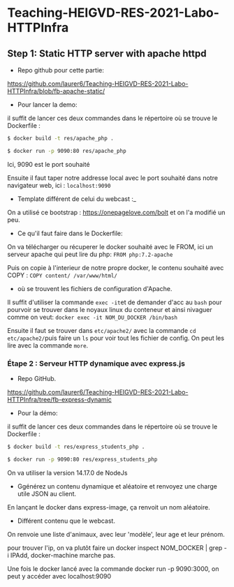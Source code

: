 # Teaching-HEIGVD-RES-2021-Labo-HTTPInfra

## Step 1: Static HTTP server with apache httpd

* Repo github pour cette partie:

https://github.com/laurer6/Teaching-HEIGVD-RES-2021-Labo-HTTPInfra/blob/fb-apache-static/

* Pour lancer la demo:

il suffit de lancer ces deux commandes dans le répertoire où se trouve le Dockerfile : 

```bash
$ docker build -t res/apache_php .
```

```bash
$ docker run -p 9090:80 res/apache_php  
```
Ici, 9090 est le port souhaité


Ensuite il faut taper notre addresse local avec le port souhaité dans notre navigateur web, ici : `localhost:9090`

* Template différent de celui du webcast :_
 
On a utilisé ce bootstrap : https://onepagelove.com/bolt et on l'a modifié un peu.

* Ce qu'il faut faire dans le Dockerfile: 

On va télécharger ou récuperer le docker souhaité avec le FROM, ici un serveur apache qui peut lire du php: 
`FROM php:7.2-apache`

Puis on copie à l'interieur de notre propre docker, le contenu souhaité avec COPY : 
`COPY content/ /var/www/html/`

* où se trouvent les fichiers de configuration d'Apache.

Il suffit d'utiliser la commande `exec -it`et de demander d'acc au `bash` pour pourvoir se trouver dans le noyaux linux du conteneur et ainsi nivaguer comme on veut: `docker exec -it NOM_DU_DOCKER /bin/bash`

Ensuite il faut se trouver dans `etc/apache2/` avec la commande `cd etc/apache2/`puis faire un `ls` pour voir tout les fichier de config. On peut les lire avec la commande `more`.

### Étape 2 : Serveur HTTP dynamique avec express.js


* Repo GitHub.

https://github.com/laurer6/Teaching-HEIGVD-RES-2021-Labo-HTTPInfra/tree/fb-express-dynamic

* Pour la démo:

il suffit de lancer ces deux commandes dans le répertoire où se trouve le Dockerfile : 

```bash
$ docker build -t res/express_students_php .
```

```bash
$ docker run -p 9090:80 res/express_students_php  
```

On va utiliser la version 14.17.0 de NodeJs

* Ggénérez un contenu dynamique et aléatoire et renvoyez une charge utile JSON au client.

En lançant le docker dans express-image, ça renvoit un nom aléatoire.

* Différent contenu que le webcast.

On renvoie une liste d'animaux, avec leur 'modèle', leur age et leur prénom.

pour trouver l'ip, on va plutôt faire un docker inspect NOM_DOCKER | grep -i IPAdd, docker-machine marche pas.
 
Une fois le docker lancé avec la commande docker run -p 9090:3000, on peut y accéder avec localhost:9090




